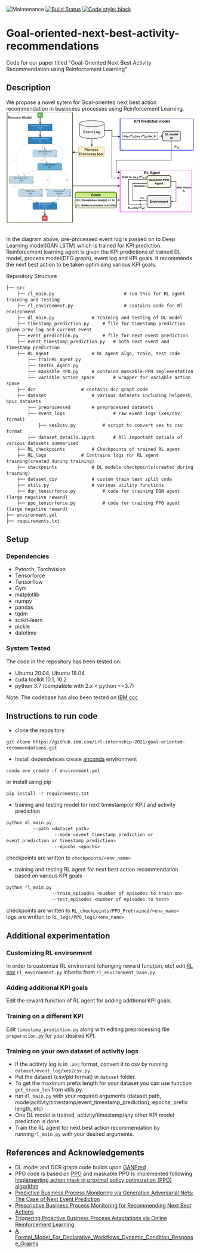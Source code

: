 ![Maintenance](https://img.shields.io/badge/Maintained%3F-yes-green.svg) [![Build Status](https://travis.ibm.com/retail-supply-chain/template.svg?token=HNXFSFUuSxA3JD6yvZpF&branch=master)](https://travis.ibm.com/retail-supply-chain/template) [![Code style: black](https://img.shields.io/badge/code%20style-black-000000.svg)](https://github.com/psf/black)

# Goal-oriented-next-best-activity-recommendations

Code for our paper titled "Goal-Oriented Next Best Activity Recommendation using Reinforcement Learning"

## Description
We propose a novel sytem for Goal-oriented next best action recommendation in busincess processes using Reinforcement Learning.
<br>
![Diagram](./architecture_diagram.png)

<br>
In the diagram above, pre-processed event log is passed on to Deep Learning model(GAN LSTM) which is trained for KPI prediction. Reinforcement learning agent is given the KPI predictions of trained DL model, process model(DFG graph), event log and KPI goals. It recommends the next best action to be taken optimising various KPI goals.

 Repository Structure
```
├── src
	├── rl_main.py                      	# run this for RL agent training and testing
	├── rl_environment.py                   # contains code for Rl environment
	├── dl_main.py 				# training and testing of DL model
	├── timestamp_prediction.py		# file for timestamp prediction given prev log and current event
	├── event_prediction.py			# file for next event prediction
	├── event_timestamp_prediction.py  	# both next event and timestamp prediction
	├── RL_Agent 				# RL Agent algo, train, test code
		├── trainRL_Agent.py		
		├── testRL_Agent.py 
		├── maskable_PPO.py		# contains maskable-PPO implementation
		├── variable_action_space   	# wrapper for variable action space
	├── dcr 				# contains dcr graph code
	├── dataset 				# various datasets including helpdesk, bpic datasets
		├── preprocessed 		# preprocessed datasets
		├── event_logs                  # raw event logs (xes/csv format)  
			├── xes2csv.py          # script to convert xes to csv format 
		├── dataset_details.ipynb       # All important detials of various datasets summarised
	├── RL_checkpoints			# Checkpoints of trained RL agent	
	├── RL_logs				# Contrains logs for RL agent training(created during training)
	├── checkpoints 			# DL models checkpoints(created during training)
	├── dataset_div 			# custom train test split code 
	├── utils.py 				# various utility functions
	├── dqn_tensorforce.py 			# code for training DQN agent (large negative reward)
	├── ppo_tensorforce.py			# code for training PPO agent (large negative reward)
├── environment.yml
├── requirements.txt 
```
## Setup
### Dependencies
* Pytorch, Torchvision
* Tensorforce
* Tensorflow
* Gym
* matplotlib
* numpy
* pandas
* tqdm
* scikit-learn
* pickle
* datetime


### System Tested
The code in the repository has been tested on: <br>
* Ubuntu 20.04, Ubuntu 18.04 <br>
* cuda toolkit 10.1, 10.2
* python 3.7 (compatible with 2.x < python <=3.7)

Note: The codebase has also been tested on [IBM ccc](http://ccc.pok.ibm.com/)


## Instructions to run code
* clone the repository <br>
```
git clone https://github.ibm.com/irl-internship-2021/goal-oriented-recommendations.git
```
* Install dependences
create [anconda](https://www.anaconda.com/) environment 
```
conda env create -f environment.yml
```
or install using pip
```
pip install -r requirements.txt
```
* training and testing model for next timestamp(or KPI) and activity prediction
```
python dl_main.py
		  --path <dataset path>
                  --mode <event_timestamp_prediction or event_prediction or timestamp_prediction>
                  --epochs <epochs>
```
checkpoints are written to ```checkpoints/<env_name>``` 

* training and testing RL agent for next best action recommendation based on various KPI goals
```
python rl_main.py 
                 --train_episodes <number of episodes to train on>
                 --test_episodes <number of episodes to test>
```
checkpoints are written to ```RL_checkpoints/PPO_Pretrained/<env_name>``` <br>
logs are written to ```RL_logs/PPO_logs/<env_name>``` 


## Additional experimentation

### Customizing RL environment
In order to customize RL enviroment (changing reward function, etc) edit [RL env](RL_env/rl_environment.py)
```rl_environment.py``` inherits from ```rl_environment_base.py```.

### Adding additional KPI goals
Edit the reward function of RL agent for adding addtional KPI goals.

### Training on a different KPI
Edit ```timestamp_prediction.py``` along with editing preprocessing file ```preparation.py``` for your desired KPI.

### Training on your own dataset of activity logs
* If the acitivty log is in ```.xes``` format, convert it to csv by running ```dataset/event_log/xes2csv.py```.
* Put the dataset (csv/pkl format) in ```dataset``` folder.
* To get the maximum prefix length for your dataset you can use function ```get_trace_len``` from utils.py.
* run ```dl_main.py``` with your required arguments (dataset path, mode(acitivty/timestamp/event_timestamp_prediction), epochs, prefix length, etc)	
* One DL model is trained, activity/timestamp/any other KPI model prediction is done.
* Train the RL agent for next best action recommendation by running```rl_main.py``` with your desired arguments.
	

## References and Acknowledgements
* DL model and DCR graph code builds upon [GANPred](https://github.com/farbodtaymouri/GanPredictiveMonitoring)
* PPO code is based on [PPO](https://github.com/nikhilbarhate99/PPO-PyTorch) and maskable PPO is implemented following [Implementing action mask in proximal policy optimization (PPO) algorithm](https://www.sciencedirect.com/science/article/pii/S2405959520300746)
* [Predictive Business Process Monitoring via Generative Adversarial Nets: The Case of Next Event Prediction](http://link.springer.com/chapter/10.1007/978-3-030-58666-9_14)
* [Prescriptive Business Process Monitoring for Recommending Next Best Actions](https://www.researchgate.net/publication/342391344_Prescriptive_Business_Process_Monitoring_for_Recommending_Next_Best_Actions)
* [Triggering Proactive Business Process Adaptations via Online Reinforcement Learning](https://link.springer.com/chapter/10.1007/978-3-030-58666-9_16#:~:text=Only%20a%20reliable%20prediction%20is,by%20a%20random%20forest%20classifier.)
* [A Formal_Model_For_Declarative_Workflows_Dynamic_Condition_Response_Graphs](https://www.researchgate.net/publication/262379110_A_Formal_Model_For_Declarative_Workflows_Dynamic_Condition_Response_Graphs)




